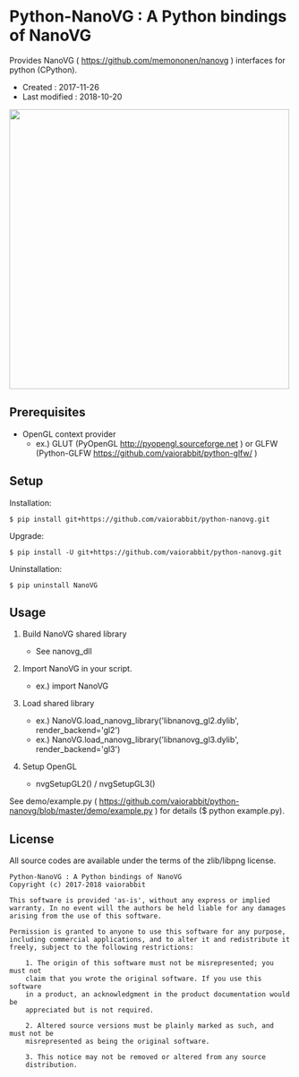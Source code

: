 # Python-NanoVG : A Python bindings of NanoVG #

Provides NanoVG ( https://github.com/memononen/nanovg ) interfaces for python (CPython).

*   Created : 2017-11-26
*   Last modified : 2018-10-20

<img src="https://raw.githubusercontent.com/vaiorabbit/python-nanovg/master/doc/example_py.png" width="500">

## Prerequisites ##

*   OpenGL context provider
	*   ex.) GLUT (PyOpenGL http://pyopengl.sourceforge.net ) or GLFW (Python-GLFW https://github.com/vaiorabbit/python-glfw/ )

## Setup ##

Installation:

    $ pip install git+https://github.com/vaiorabbit/python-nanovg.git

Upgrade:

    $ pip install -U git+https://github.com/vaiorabbit/python-nanovg.git

Uninstallation:

    $ pip uninstall NanoVG

## Usage ##

1. Build NanoVG shared library
	*   See nanovg_dll

2. Import NanoVG in your script.
	*   ex.) import NanoVG

3. Load shared library
	*   ex.) NanoVG.load_nanovg_library('libnanovg_gl2.dylib', render_backend='gl2')
	*   ex.) NanoVG.load_nanovg_library('libnanovg_gl3.dylib', render_backend='gl3')

4. Setup OpenGL
	*   nvgSetupGL2() / nvgSetupGL3()

See demo/example.py ( https://github.com/vaiorabbit/python-nanovg/blob/master/demo/example.py ) for details ($ python example.py).


## License ##

All source codes are available under the terms of the zlib/libpng license.

	Python-NanoVG : A Python bindings of NanoVG
	Copyright (c) 2017-2018 vaiorabbit
	
	This software is provided 'as-is', without any express or implied
	warranty. In no event will the authors be held liable for any damages
	arising from the use of this software.
	
	Permission is granted to anyone to use this software for any purpose,
	including commercial applications, and to alter it and redistribute it
	freely, subject to the following restrictions:
	
	    1. The origin of this software must not be misrepresented; you must not
	    claim that you wrote the original software. If you use this software
	    in a product, an acknowledgment in the product documentation would be
	    appreciated but is not required.
	
	    2. Altered source versions must be plainly marked as such, and must not be
	    misrepresented as being the original software.
	
	    3. This notice may not be removed or altered from any source
	    distribution.

